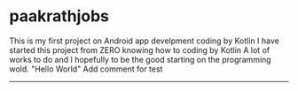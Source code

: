# paakrathjobs

This is my first project on Android app develpment coding by Kotlin
I have started this project from ZERO knowing how to coding by Kotlin
A lot of works to do and I hopefully to be the good starting on the programming wold.
"Hello World"
Add comment for test

*********************************************************************************************

